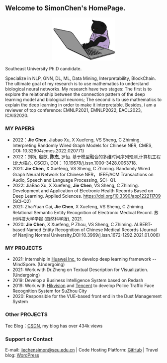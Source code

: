 ## Welcome to SimonChen's HomePage.
<div align="center">
    <img width="40%"  src="assets/img/catcoding.gif" alt="catcoding" />

</div>

Southeast University Ph.D candidate.

Specialize in NLP, GNN, DL, ML, Data Mining, Interpretability, BlockChain. 
The ultimate goal of my research is to use mathematics to understand biological neural networks. My research have two stages: The first is to explore the relationship between the connection pattern of the deep learning model and biological neurons; The second is to use mathematics to explain the deep learning in order to make it interpretable. Besides, i am a reviewer of top conference: EMNLP2021, EMNLP2022, EACL2023, ICAIS2020.


### MY PAPERS
- 2022：**Jie** **Chen**, Jiabao Xu, X Xuefeng, VS Sheng, C Zhiming. Interpreting Randomly Wired Graph Models for Chinese NER, CMES, DOI: 10.32604/cmes.2022.020771)
- 2022：刘杭, 殷歆, **陈杰**, 罗恒. 基于模型融合的多维时间序列预测,计算机工程(北大核心, CSCD), DOI：	10.19678/j.issn.1000-3428.0063718.
- 2021: **Jie** **Chen,** X Xuefeng, VS Sheng, C Zhiming. Randomly Wired Graph Neural Network for Chinese NER， IEEE/ACM Transactions on Audio, Speech and Language Processing, SCI- Q1.
- 2022: JiaBao Xu, X Xuefeng, **Jie** **Chen**,  VS Sheng, C Zhiming. Development and Application of Electronic Health Records Based on Deep Learning. Applied Sciences. https://doi.org/10.3390/app122211709 (SCI-Q2)
- 2021: ZhaiYuan Cai, **Jie** **Chen**, X Xuefeng, VS Sheng, C Zhiming. Relational Semantic Entity Recognition of Electronic Medical Record. 苏州科技大学学报 (自然科学版), 2021. 
- 2020: **Jie** **Chen**, X Xuefeng, P Zhou, VS Sheng, C Zhiming. ALBERT-based Named Entity Recognition of Chinese Medical Records (Journal of Nanjing Normal University,DOI:10.3969/j.issn.1672-1292.2021.01.006)

### MY PROJECTS
- 2021: Internship in [Huawei Inc.](https://www.huawei.com/en/corporate-information) to develop deep learning framework -- MindSpore. (Undergoing)
- 2021: Work with Dr.Zheng on Textual Description for Visualization. (Undergoing)
- 2019: Develop a Business Intelligence System based on Redash
- 2019: Work with [Hikvision](https://www.hikvision.com/en/) and [Tencent](https://www.tencent.com/zh-cn) to develop Police Traffic Face Recognition System for SuZhou City
- 2020: Responsible for the VUE-based front end in the Dust Management System

### Other PROJECTS
Tec Blog：[CSDN](https://drchen.blog.csdn.net/), my blog has over 434k views 


### Support or Contact

E-mail: jiechensimon@seu.edu.cn | Code Hosting Platform: [GitHub](https://github.com/JiechenSimon) | Travel blog: [WordPress](https://idiotprofessorchen.wordpress.com/)



